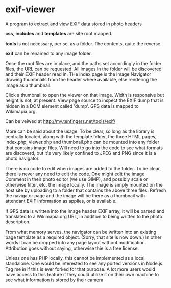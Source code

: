exif-viewer
===========

A program to extract and view EXIF data stored in photo headers

**css**, **includes** and **templates** are site root mapped.

**tools** is not necessary, per se, as a folder. The contents, quite the reverse.

**exif** can be renamed to any image folder.

Once the root files are in place, and the paths set accordingly in the folder files, the URL can be requested. All images in the folder will be discovered and their EXIF header read in. THe index page is the Image Navigator drawing thumbnails from the header where available, else rendering the image as a thumbnail.

Click a thumbnail to open the viewer on that image. Width is responsive but height is not, at present. View page source to inspect the EXIF dump that is hidden in a DOM element called 'dump'. GPS data is mapped to Wikimapia.org. 

Can be veiwed at http://my.tenfingers.net/tools/exif/

More can be said about the usage. To be clear, so long as the library is centrally located, along with the template folder, the three HTML pages, index.php, viewer.php and thumbnail.php can be mounted into any folder that contains image files. Will need to go into the code to see what formats are discoverd, but it's very likely confined to JPEG and PNG since it is a photo navigator.

There is no code to edit when images are added to the folder. To be clear, there is never any need to edit the code. One might edit the image Comment in their photo editor (we use GIMP), and possibly scale or otherwise filter, etc. the image locally. The image is simply mounted on the host site by uploading to a folder that contains the above three files. Refresh the navigator page and the image will be there as a thumbnail with attendant EXIF information as applies, or is available. 

If GPS data is written into the image header EXIF array, it will be parsed and translated to a Wikimapia.org URL, in addition to being written to the photo description.

From what memory serves, the navigator can be written into an existing page template as a required object. (Sorry, that site is now down.) In other words it can be dropped into any page layout without modification. Attribution goes without saying, otherwise thie is a free license.

Unless one has PHP locally, this cannot be implemented as a local standalone. One would be interested to see any ported versions in Node.js. Tag me in if this is ever forked for that purpose. A lot more users would have access to this feature if they could utilize it on their own machine to see what information is stored by their camera.
